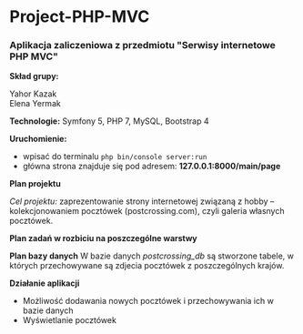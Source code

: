 # Project-PHP-MVC
### Aplikacja zaliczeniowa z przedmiotu "Serwisy internetowe PHP MVC"

**Skład grupy:**

Yahor Kazak  
Elena Yermak 

**Technologie:**
Symfony 5, PHP 7, MySQL, Bootstrap 4

**Uruchomienie:**
- wpisać do terminalu ``` php bin/console server:run ```
- główna strona znajduje się pod adresem: **127.0.0.1:8000/main/page**

**Plan projektu**
 
*Cel projektu:* zaprezentowanie strony internetowej związaną z hobby – kolekcjonowaniem pocztówek (postcrossing.com), czyli galeria własnych pocztówek. 

**Plan zadań w rozbiciu na poszczególne warstwy**


**Plan bazy danych**
W bazie danych *postcrossing_db* są stworzone tabele, w których przechowywane są zdjecia pocztówek z poszczególnych krajów.

**Działanie aplikacji** 
- Możliwość dodawania nowych pocztówek i przechowywania ich w bazie danych
- Wyświetlanie pocztówek 

